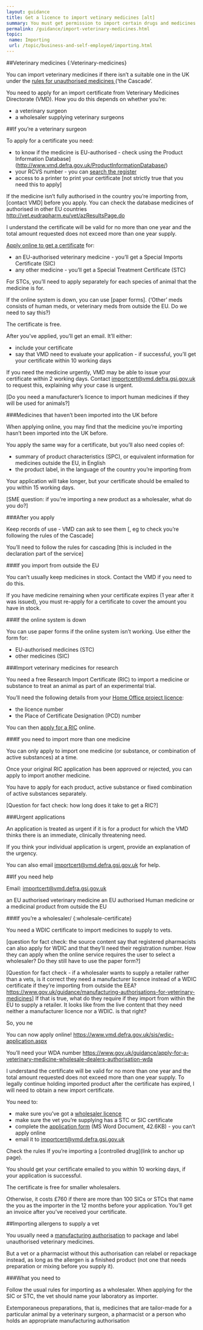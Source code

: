 ```yaml
---
layout: guidance
title: Get a licence to import vetinary medicines [alt]
summary: You must get permission to import certain drugs and medicines inside and outside the EU.
permalink: /guidance/import-veterinary-medicines.html
topic:
 name: Importing
 url: /topic/business-and-self-employed/importing.html
---
```

##Veterinary medicines
{:Veterinary-medicines}

You can import veterinary medicines if there isn’t a suitable one in the UK under the [rules for unauthorised medicines ](https://www.gov.uk/guidance/the-cascade-prescribing-unauthorised-medicines) (‘the Cascade’.

You need to apply for an import certificate from Veterinary Medicines Directorate (VMD). How you do this depends on whether you’re:

- a veterinary surgeon
- a wholesaler supplying veterinary surgeons

##If you’re a veterinary surgeon

To apply for a certificate you need:

- to know if the medicine is EU-authorised - check using the Product Information Database](http://www.vmd.defra.gov.uk/ProductInformationDatabase/)
- your RCVS number - you can [search the register](http://www.rcvs.org.uk/find-a-surgeon/surgeon)
- access to a printer to print your certificate [not strictly true that you need this to apply]

If the medicine isn’t fully authorised in the country you’re importing from, [contact VMD] before you apply. You can check the database medicines of authorised in other EU countries http://vet.eudrapharm.eu/vet/azResultsPage.do

I understand the certificate will be valid for no more than one year and the total amount requested does not exceed more than one year supply. 

[Apply online to get a certificate](https://www.vmd.defra.gov.uk/sis/default.aspx) for:

- an EU-authorised veterinary medicine - you’ll get a Special Imports Certificate (SIC)
- any other medicine  - you’ll get a Special Treatment Certificate (STC)

For STCs, you’ll need to apply separately for each species of animal that the medicine is for.

If the online system is down, you can use [paper forms].
{‘Other’ meds consists of human meds, or veterinary meds from outside the EU. Do we need to say this?)

The certificate is free. 

After you’ve applied, you’ll get an email. It’ll either:

- include your certificate
- say that VMD need to evaluate your application - if successful, you’ll get your certificate within 10 working days

If you need the medicine urgently, VMD may be able to issue your certificate within 2 working days. Contact <importcert@vmd.defra.gsi.gov.uk> to request this, explaining why your case is urgent. 

[Do you need a manufacturer’s licence to import human medicines if they will be used for animals?]

###Medicines that haven’t been imported into the UK before 

When applying online, you may find that the medicine you’re importing hasn’t been imported into the UK before.

You apply the same way for a certificate, but you’ll also need copies of:

- summary of product characteristics (SPC), or equivalent information for medicines outside the EU, in English
- the product label, in the language of the country you’re importing from

Your application will take longer, but your certificate should be emailed to you within 15 working days.

[SME question: if you're importing a new product as a wholesaler, what do you do?]

###After you apply

Keep records of use - VMD can ask to see them [, eg to check you’re following the rules of the Cascade]

You’ll need to follow the rules for cascading  [this is included in the declaration part of the service]

###If you import from outside the EU

You can’t usually keep medicines in stock. Contact the VMD if you need to do this.

If you have medicine remaining when your certificate expires (1 year after it was issued), you must re-apply for a certificate to cover the amount you have in stock.

###If the online system is down

You can use paper forms if the online system isn’t working. Use either the form for:

- EU-authorised medicines (STC)
- other medicines (SIC)

###Import veterinary medicines for research

You need a free Research Import Certificate (RIC) to import a medicine or substance to treat an animal as part of an experimental trial.

You’ll need the following details from your [Home Office project licence](https://www.gov.uk/guidance/research-and-testing-using-animals#applying-for-licences):

- the licence number 
- the Place of Certificate Designation (PCD) number

You can then [apply for a RIC](http://www.vmd.defra.gov.uk/ric/Application.aspx) online.

###If you need to import more than one medicine

You can only apply to import one medicine (or substance, or combination of active substances) at a time.

Once your original RIC application has been approved or rejected, you can apply to import another medicine.

You have to apply for each product, active substance or fixed combination of active substances separately. 

[Question for fact check: how long does it take to get a RIC?]

###Urgent applications

An application is treated as urgent if it is for a product for which the VMD thinks there is an immediate, clinically threatening need.

If you think your individual application is urgent, provide an explanation of the urgency.

You can also email [importcert@vmd.defra.gsi.gov.uk](mailto:importcert@vmd.defra.gsi.gov.uk) for help.

##If you need help

Email: importcert@vmd.defra.gsi.gov.uk

an EU authorised veterinary medicine
an EU authorised Human medicine or a medicinal product from outside the EU

###If you’re a wholesaler/
{:wholesale-certificate}

You need a WDIC certificate to import medicines to supply to vets.

[question for fact check: the source content say that registered pharmacists can also apply for WDIC and that they’ll need their registration number. How they can apply when the online service requires the user to select a wholesaler? Do they still have to use the paper form?]

[Question for fact check - if a wholesaler wants to supply a retailer rather than a vets, is it correct they need a manufacturer licence instead of a WDIC certificate if they’re importing from outside the EEA?
https://www.gov.uk/guidance/manufacturing-authorisations-for-veterinary-medicines]
If that is true, what do they require if they import from within the EU to supply a retailer. It looks like from the live content that they need neither a manufacturer licence nor a WDIC. is that right?

So, you ne

You can now apply online!
https://www.vmd.defra.gov.uk/sis/wdic-application.aspx

You’ll need your WDA number
https://www.gov.uk/guidance/apply-for-a-veterinary-medicine-wholesale-dealers-authorisation-wda

I understand the certificate will be valid for no more than one year and the total amount requested does not exceed more than one year supply. To legally continue holding imported product after the certificate has expired, I will need to obtain a new import certificate.

You need to:

- make sure you’ve got a [wholesaler licence](https://www.gov.uk/guidance/apply-for-manufacturer-or-wholesaler-of-medicines-licences#veterinary-licences)
- make sure the vet you’re supplying has a STC or SIC certificate
- complete the [application form](https://www.gov.uk/government/uploads/system/uploads/attachment_data/file/549415/_630639_Application_Form_WDIC.docx) (MS Word Document, 42.6KB) - you can’t apply online
- email it to [importcert@vmd.defra.gsi.gov.uk](mailto:importcert@vmd.defra.gsi.gov.uk)

Check the rules If you’re importing a [controlled drug](link to anchor up page).

You should get your certificate emailed to you within 10 working days, if your application is successful.

The certificate is free for smaller wholesalers. 





Otherwise, it costs £760 if there are more than 100 SICs or STCs that name the you as the importer in the 12 months before your application. You’ll get an invoice after you’ve received your certificate.

##Importing allergens to supply a vet

You usually need a [manufacturing authorisation](https://www.gov.uk/guidance/apply-for-a-certificate-to-import-a-veterinary-medicine-into-the-uk) to package and label unauthorised veterinary medicines.

But a vet or a pharmacist without this authorisation can relabel or repackage instead, as long as the allergen is a finished product (not one that needs preparation or mixing before you supply it).

###What you need to 

Follow the usual rules for importing as a wholesaler. When applying for the SIC or STC, the vet should name your laboratory as importer.

Extemporaneous preparations, that is, medicines that are tailor-made for a particular animal by a veterinary surgeon, a pharmacist or a person who holds an appropriate manufacturing authorisation
